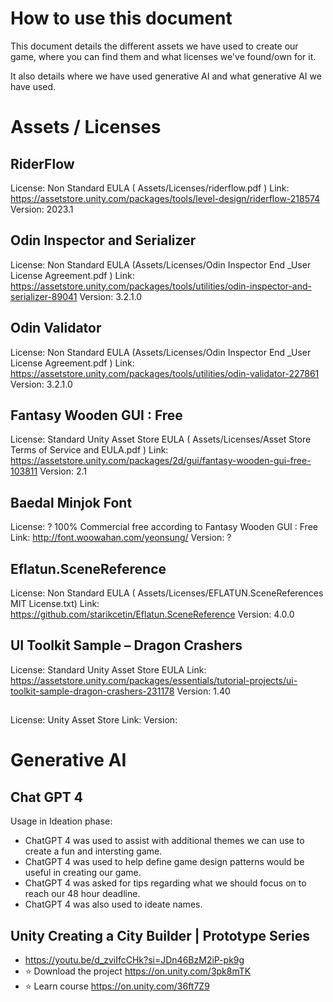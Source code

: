 # How to use this document
This document details the different assets we have used to create our game, where you can find them and what licenses we've found/own for it.

It also details where we have used generative AI and what generative AI we have used.

# Assets / Licenses
## RiderFlow
License: Non Standard EULA ( Assets/Licenses/riderflow.pdf )
Link: https://assetstore.unity.com/packages/tools/level-design/riderflow-218574
Version: 2023.1

## Odin Inspector and Serializer
License: Non Standard EULA (Assets/Licenses/Odin Inspector End _User License Agreement.pdf )
Link: https://assetstore.unity.com/packages/tools/utilities/odin-inspector-and-serializer-89041
Version: 3.2.1.0

## Odin Validator
License: Non Standard EULA (Assets/Licenses/Odin Inspector End _User License Agreement.pdf )
Link: https://assetstore.unity.com/packages/tools/utilities/odin-validator-227861
Version: 3.2.1.0

## Fantasy Wooden GUI : Free
License: Standard Unity Asset Store EULA ( Assets/Licenses/Asset Store Terms of Service and EULA.pdf )
Link: https://assetstore.unity.com/packages/2d/gui/fantasy-wooden-gui-free-103811
Version: 2.1

## Baedal Minjok Font
License: ? 100% Commercial free according to Fantasy Wooden GUI : Free
Link: http://font.woowahan.com/yeonsung/
Version: ?

## Eflatun.SceneReference
License: Non Standard EULA  ( Assets/Licenses/EFLATUN.SceneReferences MIT License.txt)
Link: https://github.com/starikcetin/Eflatun.SceneReference
Version: 4.0.0

## UI Toolkit Sample – Dragon Crashers
License: Standard Unity Asset Store EULA
Link: https://assetstore.unity.com/packages/essentials/tutorial-projects/ui-toolkit-sample-dragon-crashers-231178
Version: 1.40

## 
License: Unity Asset Store
Link: 
Version: 

# Generative AI
## Chat GPT 4
Usage in Ideation phase: 
- ChatGPT 4 was used to assist with additional themes we can use to create a fun and intersting game.
- ChatGPT 4 was used to help define game design patterns would be useful in creating our game.
- ChatGPT 4 was asked for tips regarding what we should focus on to reach our 48 hour deadline.
- ChatGPT 4 was also used to ideate names.

## Unity Creating a City Builder | Prototype Series
- https://youtu.be/d_zviIfcCHk?si=JDn46BzM2iP-pk9g
- ⭐ Download the project https://on.unity.com/3pk8mTK
- ⭐ Learn course https://on.unity.com/36ft7Z9

